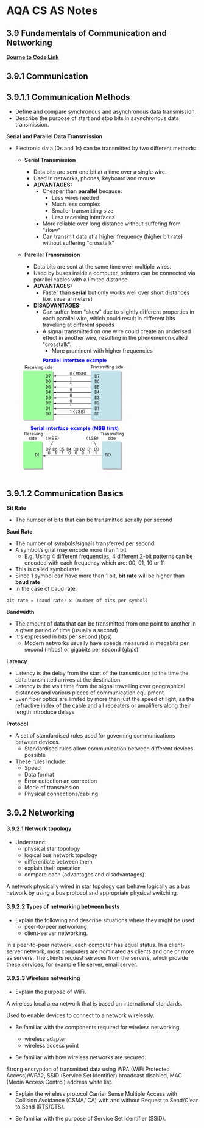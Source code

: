 # AQA CS AS Notes

## 3.9 Fundamentals of Communication and Networking

**[Bourne to Code Link](https://bournetocode.com/projects/AQA_AS_Theory/pages/3-9.html)**

## 3.9.1 Communication
## 3.9.1.1 Communication Methods
+ Define and compare synchronous and asynchronous data transmission.
+ Describe the purpose of start and stop bits in asynchronous data transmission.

**Serial and Parallel Data Transmission**
+ Electronic data (0s and 1s) can be transmitted by two different methods:
	+ **Serial Transmission**
		+ Data bits are sent one bit at a time over a single wire.
		+ Used in networks, phones, keyboard and mouse
		+ **ADVANTAGES:**
			+ Cheaper than **parallel** because:
				+ Less wires needed
				+ Much less complex
				+ Smaller transmitting size
				+ Less receiving interfaces
			+ More reliable over long distance without suffering from "skew"
			+ Can transmit data at a higher frequency (higher bit rate) without suffering "crosstalk"

	+ **Parellel Transmission**
		+ Data bits are sent at the same time over multiple wires.
		+ Used by buses inside a computer, printers can be connected via parallel cables with a limited distance
		+ **ADVANTAGES:**
			+ Faster than **serial** but only works well over short distances (i.e. several meters)
		+ **DISADVANTAGES:**
			+ Can suffer from "skew" due to slightly different properties in each parallel wire, which could result in different bits travelling at different speeds
			+ A signal transmitted on one wire could create an underised effect in another wire, resulting in the phenemenon called "crosstalk".
				+ More prominent with higher frequencies

	<img src="Parallel_and_Serial_Transmission.gif">

## 3.9.1.2 Communication Basics
**Bit Rate**
+ The number of bits that can be transmitted serially per second

**Baud Rate**
+ The number of symbols/signals transferred per second.
+ A symbol/signal may encode more than 1 bit
	+ E.g. Using 4 different frequencies, 4 different 2-bit patterns can be encoded with each frequency which are: 00, 01, 10 or 11
+ This is called symbol rate
+ Since 1 symbol can have more than 1 bit, **bit rate** will be higher than **baud rate**
+ In the case of baud rate:
``` 
bit rate = (baud rate) x (number of bits per symbol)
``` 

**Bandwidth**
+ The amount of data that can be transmitted from one point to another in a given period of time (usually a second)
+ It's expressed in bits per second (bps)
	+ Modern networks usually have speeds measured in megabits per second (mbps) or gigabits per second (gbps)

**Latency**
+ Latency is the delay from the start of the transmission to the time the data transmitted arrives at the destination
+ Latency is the wait time from the signal travelling over geographical distances and various pieces of communication equipment
+ Even fiber optics are limited by more than just the speed of light, as the refractive index of the cable and all repeaters or amplifiers along their length introduce delays

**Protocol**
+ A set of standardised rules used for governing communications between devices.
	+ Standardised rules allow communication between different devices possible
+ These rules include:
	+ Speed
	+ Data format
	+ Error detection an correction
	+ Mode of transmission
	+ Physical connections/cabling

## 3.9.2 Networking
#### 3.9.2.1 Network topology
+ Understand:
	+ physical star topology
	+ logical bus network topology
	+ differentiate between them
	+ explain their operation
	+ compare each (advantages and disadvantages).

A network physically wired in star topology can behave logically as a bus network by using a bus protocol and appropriate physical switching.

#### 3.9.2.2 Types of networking between hosts
+ Explain the following and describe situations where they might be used:
	+ peer-to-peer networking
	+ client-server networking.

In a peer-to-peer network, each computer has equal status. In a client-server network, most computers are nominated as clients and one or more as servers. The clients request services from the servers, which provide these services, for example file server, email server.

#### 3.9.2.3 Wireless networking
+ Explain the purpose of WiFi.

A wireless local area network that is based on
international standards.

Used to enable devices to connect to a network
wirelessly.


+ Be familiar with the components required for wireless networking.
	+ wireless adapter
	+ wireless access point



+ Be familiar with how wireless networks are secured.

Strong encryption of transmitted data using WPA (WiFi Protected Access)/WPA2, SSID (Service Set Identifier) broadcast disabled, MAC (Media Access Control) address white list.

+ Explain the wireless protocol Carrier Sense Multiple Access with Collision Avoidance (CSMA/ CA) with and without Request to Send/Clear to Send (RTS/CTS).

+ Be familiar with the purpose of Service Set Identifier (SSID).


	
